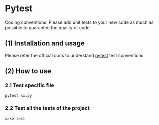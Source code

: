 # Pytest

Coding conventions:
Please add unit tests to your new code as much as possible to guarantee the quality of code.

## (1) Installation and usage

Please refer the official docs to understand [pytest](https://docs.pytest.org/en/7.2.x/getting-started.html#get-started) test conventions.

## (2) How to use

### 2.1 Test specific file

```
pytest xx.py 
```

### 2.2 Test all the tests of the project

```
make test
```